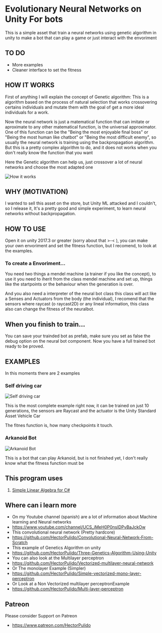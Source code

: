 # Evolutionary Neural Networks on Unity For bots

This is a simple asset that train a neural networks using genetic algorithm in unity to make a bot that can play a game or just interact with the envoriment

## TO DO
- More examples
- Cleaner interface to set the fitness

## HOW IT WORKS
First of anything I will explain the concept of Genetic algorithm: This is a algorithm based on the process of natural selection that works crossovering certains individuals and mutate them with the goal of get a more ideal individuals for a work.

Now the neural network is just a matematical function that can imitate or aproximate to any other matematical function, is the universal approximator. One of this function can be the "Being the most enjoyable final boss" or "Being the most human like chatbot" or "Being the most difficult enemy", so usually the neural network is training using the backpropagation algorithm. But this is a pretty complex algorithm to do, and it does not works when you don't really know the function that you want

Here the Genetic algorithm can help us, just crossover a lot of neural networks and choose the most adapted one

![How it works](https://github.com/HectorPulido/Evolutionary-Neural-Networks-on-unity-for-bots/blob/master/Images/How%20it%20works.jpg "How it works")


## WHY (MOTIVATION)
I wanted to sell this asset on the store, but Unity ML attacked and I couldn't, so I release it, It's a pretty good and simple experiment, to learn neural networks without backpropagation.

## HOW TO USE
Open it on unity 2017.3 or greater (sorry about that >-< ), you can make your own envoriment and set the fitness function, but I recomend, to look at the examples.

### To create a Envoriment...
You need two things a mendel machine (a trainer if you like the concept), to use it you need to iherit from the class mendel machine and set up, things like the startpoints or the behaviour when the generation is over.

And you also need a interpreter of the neural bot class this class will act like a Senses and Actuators from the body (the individual), I recomend that the sensors where raycast (o raycast2D) or any lineal information, this class also can change the fitness of the neuralbot.

## When you finish to train...
You can save your trainded bot as prefab, make sure you set as false the debug option on the neural bot component. Now you have a full trained bot ready to be proved.

## EXAMPLES
In this moments there are 2 examples 
### Self driving car
![Self driving car](https://github.com/HectorPulido/Evolutionary-Neural-Networks-on-unity-for-bots/blob/master/Images/SelfDriving%20car.jpg?raw=true "Self driving car")

This is the most complete example right now, it can be trained on just 10 generations, the sensors are Raycast and the actuator is the Unity Standard Asset Vehicle Car

The fitnes function is, how many checkpoints it touch.

### Arkanoid Bot
![Arkanoid Bot](https://github.com/HectorPulido/Evolutionary-Neural-Networks-on-unity-for-bots/blob/master/Images/Arkanoid.jpg?raw=true "Arkanoid Bot")

This is a bot that can play Arkanoid, but is not finished yet, I don't really know what the fitness function must be


## This program uses 
1. [Simple Linear Algebra for C#](https://github.com/HectorPulido/Simple_Linear_Algebra?raw=true)

## Where can i learn more
- On my Youtube channel (spanish) are a lot of information about Machine learning and Neural networks
- https://www.youtube.com/channel/UCS_iMeH0P0nsIDPvBaJckOw
- This convolutional neural network (Pretty hardcore)
- https://github.com/HectorPulido/Convolutional-Neural-Network-From-Scratch
- This example of Genetics Algorithm on unity
- https://github.com/HectorPulido/Three-Genetics-Algorithm-Using-Unity
- You can also look at the Multilayer perceptron 
- https://github.com/HectorPulido/Vectorized-multilayer-neural-network
- Or The monolayer Example (Simpler)
- https://github.com/HectorPulido/Simple-vectorized-mono-layer-perceptron
- Or Look at a Non Vectorized multilayer perceptronExample
- https://github.com/HectorPulido/Multi-layer-perceptron

## Patreon
Please consider Support on Patreon
- https://www.patreon.com/HectorPulido